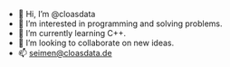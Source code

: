- 👋 Hi, I’m @cloasdata
- 👀 I’m interested in programming and solving problems.
- 🌱 I’m currently learning C++.
- 💞️ I’m looking to collaborate on new ideas.
- 📫 seimen@cloasdata.de

<!---
cloasdata/cloasdata is a ✨ special ✨ repository because its `README.md` (this file) appears on your GitHub profile.
You can click the Preview link to take a look at your changes.
--->
